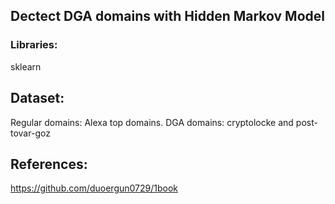 ## Dectect DGA domains with Hidden Markov Model

### Libraries: 
  sklearn

## Dataset: 
  Regular domains: Alexa top domains.
  DGA domains: cryptolocke and post-tovar-goz
  
## References:
https://github.com/duoergun0729/1book
